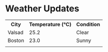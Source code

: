 # Weather Updates

<!-- WEATHER-UPDATE-START -->
<table><tr><th>City</th><th>Temperature (°C)</th><th>Condition</th></tr><tr><td>Valsad</td><td>25.2</td><td>Clear</td></tr><tr><td>Boston</td><td>23.0</td><td>Sunny</td></tr><tr><td></td><td></td><td></td></tr></table>
<!-- WEATHER-UPDATE-END -->
